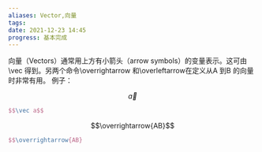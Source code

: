 ```yaml
---
aliases: Vector,向量
tags: 
date: 2021-12-23 14:45
progress: 基本完成
---
```


向量（Vectors）通常用上方有小箭头（arrow symbols）的变量表示。这可由\vec 得到。另两个命令\overrightarrow 和\overleftarrow在定义从A 到B 的向量时非常有用。
例子：

$$\vec a$$
```latex
$$\vec a$$
```

$$\overrightarrow{AB}$$
```latex
$$\overrightarrow{AB}
```